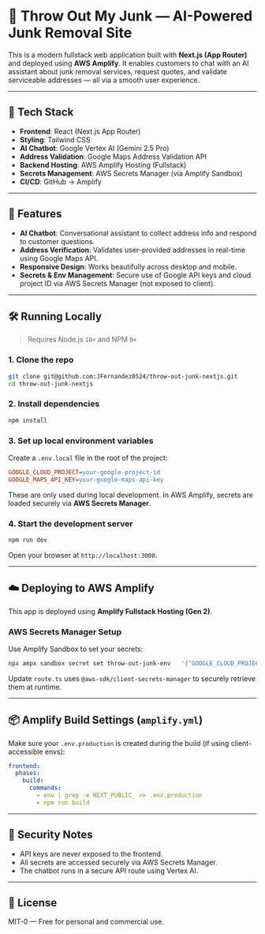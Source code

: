 # 🧹 Throw Out My Junk — AI-Powered Junk Removal Site

This is a modern fullstack web application built with **Next.js (App Router)** and deployed using **AWS Amplify**. It enables customers to chat with an AI assistant about junk removal services, request quotes, and validate serviceable addresses — all via a smooth user experience.

---

## 🚀 Tech Stack

- **Frontend**: React (Next.js App Router)
- **Styling**: Tailwind CSS
- **AI Chatbot**: Google Vertex AI (Gemini 2.5 Pro)
- **Address Validation**: Google Maps Address Validation API
- **Backend Hosting**: AWS Amplify Hosting (Fullstack)
- **Secrets Management**: AWS Secrets Manager (via Amplify Sandbox)
- **CI/CD**: GitHub → Amplify

---

## 💬 Features

- **AI Chatbot**: Conversational assistant to collect address info and respond to customer questions.
- **Address Verification**: Validates user-provided addresses in real-time using Google Maps API.
- **Responsive Design**: Works beautifully across desktop and mobile.
- **Secrets & Env Management**: Secure use of Google API keys and cloud project ID via AWS Secrets Manager (not exposed to client).

---

## 🛠️ Running Locally

> Requires Node.js `18+` and NPM `9+`

### 1. Clone the repo

```bash
git clone git@github.com:JFernandez0524/throw-out-junk-nextjs.git
cd throw-out-junk-nextjs
```

### 2. Install dependencies

```bash
npm install
```

### 3. Set up local environment variables

Create a `.env.local` file in the root of the project:

```ini
GOOGLE_CLOUD_PROJECT=your-google-project-id
GOOGLE_MAPS_API_KEY=your-google-maps-api-key
```

These are only used during local development. In AWS Amplify, secrets are loaded securely via **AWS Secrets Manager**.

### 4. Start the development server

```bash
npm run dev
```

Open your browser at `http://localhost:3000`.

---

## ☁️ Deploying to AWS Amplify

This app is deployed using **Amplify Fullstack Hosting (Gen 2)**.

### AWS Secrets Manager Setup

Use Amplify Sandbox to set your secrets:

```bash
npx ampx sandbox secret set throw-out-junk-env   '{"GOOGLE_CLOUD_PROJECT": "your-project-id", "GOOGLE_MAPS_API_KEY": "your-api-key"}'
```

Update `route.ts` uses `@aws-sdk/client-secrets-manager` to securely retrieve them at runtime.

---

## 📦 Amplify Build Settings (`amplify.yml`)

Make sure your `.env.production` is created during the build (if using client-accessible envs):

```yaml
frontend:
  phases:
    build:
      commands:
        - env | grep -e NEXT_PUBLIC_ >> .env.production
        - npm run build
```

---

## 🔐 Security Notes

- API keys are never exposed to the frontend.
- All secrets are accessed securely via AWS Secrets Manager.
- The chatbot runs in a secure API route using Vertex AI.

---

## 📄 License

MIT-0 — Free for personal and commercial use.
